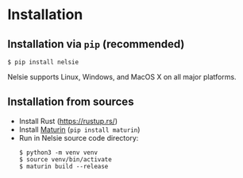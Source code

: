 # Installation


## Installation via `pip` (recommended)

```commandline
$ pip install nelsie
```

Nelsie supports Linux, Windows, and MacOS X on all major platforms.


## Installation from sources

* Install Rust (https://rustup.rs/)
* Install [Maturin](https://www.maturin.rs/) (`pip install maturin`)
* Run in Nelsie source code directory:
  ```commandline
  $ python3 -m venv venv
  $ source venv/bin/activate
  $ maturin build --release
  ```